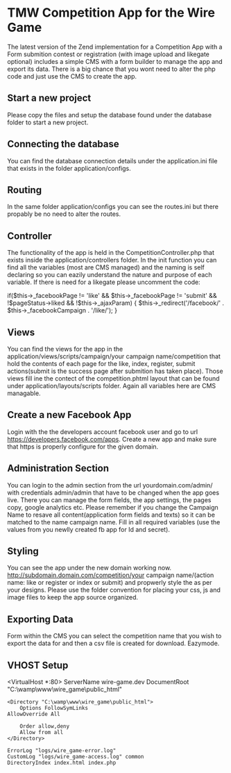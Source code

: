 TMW Competition App for the Wire Game
=========================================

The latest version of the Zend implementation for a Competition App with a Form submition contest or registration (with image upload and likegate optional) includes a simple CMS with a form builder to manage the app and export its data. There is a big chance that you wont need to alter the php code and just use the CMS to create the app.



Start a new project
----------------------------------------------

Please copy the files and setup the database found under the database folder to start a new project.



Connecting the database
-------------------------------------------

You can find the database connection details under the application.ini file that exists in the folder application/configs. 



Routing
---------------------------------------------
In the same folder application/configs you can see the routes.ini but there propably be no need to alter the routes.



Controller
---------------------------------------------

The functionality of the app is held in the CompetitionController.php that exists inside the application/controllers folder. In the init function you can find all the variables (most are CMS managed) and the naming is self declaring so you can eazily understand the nature and purpose of each variable.
If there is need for a likegate please uncomment the code:

if($this->_facebookPage != 'like' && $this->_facebookPage != 'submit' && !$pageStatus->liked && !$this->_ajaxParam) {
    $this->_redirect('/facebook/' . $this->_facebookCampaign . '/like/');
}



Views
----------------------------------------------

You can find the views for the app in the application/views/scripts/campaign/your campaign name/competition that hold the contents of each page for the like, index, register, submit actions(submit is the success page after submition has taken place). Those views fill ine the contect of the competition.phtml layout that can be found under application/layouts/scripts folder. Again all variables here are CMS managable.



Create a new Facebook App
-------------------------------------------------
Login with the the developers account facebook user and go to url https://developers.facebook.com/apps. Create a new app and make sure that https is properly configure for the given domain.



Administration Section
-------------------------------------------------

You can login to the admin section from the url yourdomain.com/admin/ with credentials admin/admin that have to be changed when the app goes live. There you can manage the form fields, the app settings, the pages copy, google analytics etc. Please remember if you change the Campaign Name to resave all content(application form fields and texts) so it can be matched to the name campaign name. Fill in all required variables (use the values from you newlly created fb app for Id and secret).



Styling
------------------------------------------------

You can see the app under the new domain working now. http://subdomain.domain.com/competition/your campaign name/(action name: like or register or index or submit) and propwerly style the as per your designs. Please use the folder convention for placing your css, js and image files to keep the app source organized.


Exporting Data
------------------------------------------------------

Form within the CMS you can select the competition name that you wish to export the data for and then a csv file is created for download.
Eazymode.


VHOST Setup
--------------------------------------------------------

<VirtualHost *:80>
    ServerName wire-game.dev
    DocumentRoot "C:\wamp\www\wire_game\public_html"

    <Directory "C:\wamp\www\wire_game\public_html">
    	Options FollowSymLinks
	AllowOverride All

        Order allow,deny
        Allow from all
    </Directory>

    ErrorLog "logs/wire_game-error.log"
    CustomLog "logs/wire_game-access.log" common
    DirectoryIndex index.html index.php
</VirtualHost>